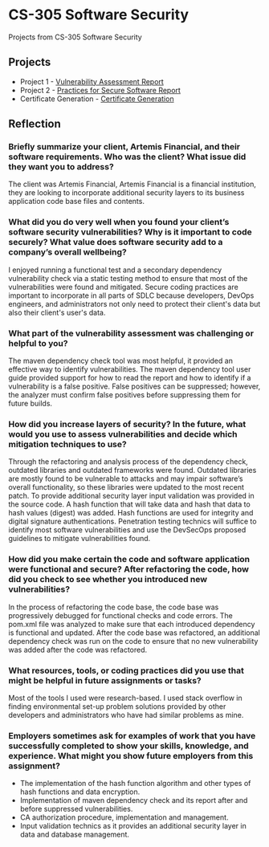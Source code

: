 # CS-305 Software Security

Projects from CS-305 Software Security

## Projects
- Project 1 - [Vulnerability Assessment Report](docs/CS-305%20Project-1%20Artemis%20Financial%20Vulnerability%20Assessment%20Report.pdf)
- Project 2 - [Practices for Secure Software Report](docs/CS-305%20Project-2%20Practices%20for%20Secure%20Software%20Report.pdf)
- Certificate Generation - [Certificate Generation](docs/Module%20Five%20Certificate%20Generation.pdf)

## Reflection

### Briefly summarize your client, Artemis Financial, and their software requirements. Who was the client? What issue did they want you to address?

The client was Artemis Financial, Artemis Financial is a financial institution, they are looking to incorporate additional security layers to its business application code base files and contents. 

### What did you do very well when you found your client’s software security vulnerabilities? Why is it important to code securely? What value does software security add to a company’s overall wellbeing?

I enjoyed running a functional test and a secondary dependency vulnerability check via a static testing method to ensure that most of the vulnerabilities were found and mitigated. Secure coding practices are important to incorporate in all parts of SDLC because developers, DevOps engineers, and administrators not only need to protect their client's data but also their client's user's data.   

### What part of the vulnerability assessment was challenging or helpful to you?

The maven dependency check tool was most helpful, it provided an effective way to identify vulnerabilities. The maven dependency tool user guide provided support for how to read the report and how to identify if a vulnerability is a false positive. False positives can be suppressed; however, the analyzer must confirm false positives before suppressing them for future builds.  

### How did you increase layers of security? In the future, what would you use to assess vulnerabilities and decide which mitigation techniques to use?

Through the refactoring and analysis process of the dependency check, outdated libraries and outdated frameworks were found. Outdated libraries are mostly found to be vulnerable to attacks and may impair software’s overall functionality, so these libraries were updated to the most recent patch. To provide additional security layer input validation was provided in the source code. A hash function that will take data and hash that data to hash values (digest) was added. Hash functions are used for integrity and digital signature authentications. Penetration testing technics will suffice to identify most software vulnerabilities and use the DevSecOps proposed guidelines to mitigate vulnerabilities found.    

### How did you make certain the code and software application were functional and secure? After refactoring the code, how did you check to see whether you introduced new vulnerabilities?

In the process of refactoring the code base, the code base was progressively debugged for functional checks and code errors. The pom.xml file was analyzed to make sure that each introduced dependency is functional and updated. After the code base was refactored, an additional dependency check was run on the code to ensure that no new vulnerability was added after the code was refactored.

### What resources, tools, or coding practices did you use that might be helpful in future assignments or tasks?

Most of the tools I used were research-based. I used stack overflow in finding environmental set-up problem solutions provided by other developers and administrators who have had similar problems as mine. 


### Employers sometimes ask for examples of work that you have successfully completed to show your skills, knowledge, and experience. What might you show future employers from this assignment?

  - The implementation of the hash function algorithm and other types of hash functions and data encryption.
  - Implementation of maven dependency check and its report after and before suppressed vulnerabilities. 
  - CA authorization procedure, implementation and management. 
  - Input validation technics as it provides an additional security layer in data and database management.





